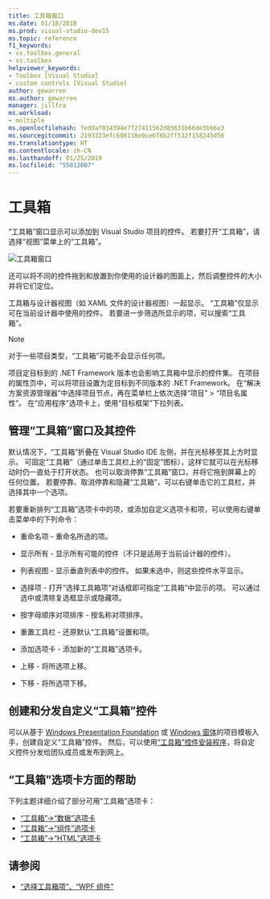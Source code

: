 ```yaml
---
title: 工具箱窗口
ms.date: 01/18/2018
ms.prod: visual-studio-dev15
ms.topic: reference
f1_keywords:
- vs.toolbox.general
- vs.toolbox
helpviewer_keywords:
- Toolbox [Visual Studio]
- custom controls [Visual Studio]
author: gewarren
ms.author: gewarren
manager: jillfra
ms.workload:
- multiple
ms.openlocfilehash: feddaf034394e7f27411562d85631b66de3b66e3
ms.sourcegitcommit: 2193323efc608118e0ce6f6b2ff532f158245d56
ms.translationtype: HT
ms.contentlocale: zh-CN
ms.lasthandoff: 01/25/2019
ms.locfileid: "55012607"
---
```

# <a name="toolbox"></a>工具箱

“工具箱”窗口显示可以添加到 Visual Studio 项目的控件。 若要打开“工具箱”，请选择“视图”菜单上的“工具箱”。

![工具箱窗口](media/toolbox.png)

还可以将不同的控件拖到和放置到你使用的设计器的图面上，然后调整控件的大小并将它们定位。

工具箱与设计器视图（如 XAML 文件的设计器视图）一起显示。 “工具箱”仅显示可在当前设计器中使用的控件。 若要进一步筛选所显示的项，可以搜索“工具箱”。

> [!NOTE]
> 对于一些项目类型，“工具箱”可能不会显示任何项。

项目定目标到的 .NET Framework 版本也会影响工具箱中显示的控件集。 在项目的属性页中，可以将项目设置为定目标到不同版本的 .NET Framework。 在“解决方案资源管理器”中选择项目节点，再在菜单栏上依次选择“项目” > “项目名属性”。 在“应用程序”选项卡上，使用“目标框架”下拉列表。

## <a name="manage-the-toolbox-window-and-its-controls"></a>管理“工具箱”窗口及其控件

默认情况下，“工具箱”折叠在 Visual Studio IDE 左侧，并在光标移至其上方时显示。 可固定“工具箱”（通过单击工具栏上的“固定”图标），这样它就可以在光标移动时仍一直处于打开状态。 也可以取消停靠“工具箱”窗口，并将它拖到屏幕上的任何位置。 若要停靠、取消停靠和隐藏“工具箱”，可以右键单击它的工具栏，并选择其中一个选项。

若要重新排列“工具箱”选项卡中的项，或添加自定义选项卡和项，可以使用右键单击菜单中的下列命令：

- 重命名项 - 重命名所选的项。

- 显示所有 - 显示所有可能的控件（不只是适用于当前设计器的控件）。

- 列表视图 - 显示垂直列表中的控件。 如果未选中，则这些控件水平显示。

- 选择项 - 打开“选择工具箱项”对话框即可指定“工具箱”中显示的项。 可以通过选中或清除复选框显示或隐藏项。

- 按字母顺序对项排序 - 按名称对项排序。

- 重置工具栏 - 还原默认“工具箱”设置和项。

- 添加选项卡 - 添加新的“工具箱”选项卡。

- 上移 - 将所选项上移。

- 下移 - 将所选项下移。

## <a name="create-and-distribute-custom-toolbox-controls"></a>创建和分发自定义“工具箱”控件

可以从基于 [Windows Presentation Foundation](../../extensibility/creating-a-wpf-toolbox-control.md) 或 [Windows 窗体](../../extensibility/creating-a-windows-forms-toolbox-control.md)的项目模板入手，创建自定义“工具箱”控件。 然后，可以使用[“工具箱”控件安装程序](http://download.microsoft.com/download/8/3/6/836657BD-9CCB-4ED4-B9D2-FB769473B284/TCI_whitepaper.docx)，将自定义控件分发给团队成员或发布到网上。

## <a name="help-on-toolbox-tabs"></a>“工具箱”选项卡方面的帮助

下列主题详细介绍了部分可用“工具箱”选项卡：

- [“工具箱”->“数据”选项卡](../../ide/reference/toolbox-data-tab.md)
- [“工具箱”->“组件”选项卡](../../ide/reference/toolbox-components-tab.md)
- [“工具箱”->“HTML”选项卡](../../ide/reference/toolbox-html-tab.md)

## <a name="see-also"></a>请参阅

- [“选择工具箱项”、“WPF 组件”](choose-toolbox-items-wpf-components.md)